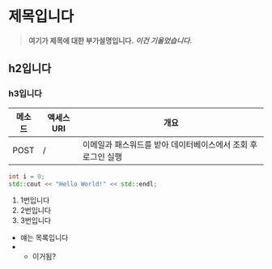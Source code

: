 # 제목입니다
> **여기가 제목에 대한 부가설명입니다.**
> ***이건 기울었습니다.***
## h2입니다

### h3입니다

|메소드|액세스URI|개요|
|-----|-------|-----------------|
|POST|/|이메일과 패스워드를 받아 데이터베이스에서 조회 후 로그인 실행|

```c++
int i = 0;
std::cout << "Hello World!" << std::endl;
```

1. 1번입니다
2. 2번입니다
5. 3번입니다

- 얘는 목록입니다
- - 이거됨?
